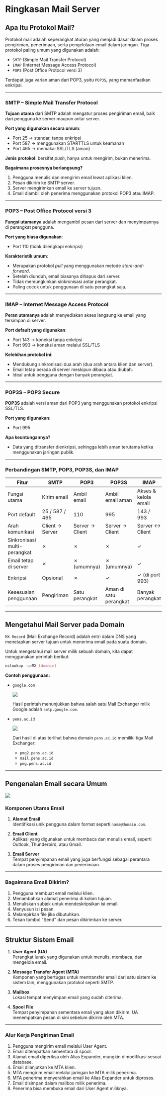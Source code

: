
# Ringkasan Mail Server

## Apa Itu Protokol Mail?

Protokol mail adalah seperangkat aturan yang menjadi dasar dalam proses pengiriman, penerimaan, serta pengelolaan email dalam jaringan. Tiga protokol paling umum yang digunakan adalah:
- `SMTP` (Simple Mail Transfer Protocol)
- `IMAP` (Internet Message Access Protocol)
- `POP3` (Post Office Protocol versi 3)

Terdapat juga varian aman dari POP3, yaitu `POP3S`, yang memanfaatkan enkripsi.

---

### SMTP – Simple Mail Transfer Protocol

**Tujuan utama** dari SMTP adalah mengatur proses pengiriman email, baik dari pengguna ke server maupun antar server.

**Port yang digunakan secara umum**:
- Port 25 → standar, tanpa enkripsi
- Port 587 → menggunakan STARTTLS untuk keamanan
- Port 465 → memakai SSL/TLS (aman)

**Jenis protokol**: bersifat *push*, hanya untuk mengirim, bukan menerima.

**Bagaimana prosesnya berlangsung?**
1. Pengguna menulis dan mengirim email lewat aplikasi klien.
2. Pesan dikirim ke SMTP server.
3. Server mengirimkan email ke server tujuan.
4. Email diambil oleh penerima menggunakan protokol POP3 atau IMAP.

---

### POP3 – Post Office Protocol versi 3

**Fungsi utamanya** adalah mengambil pesan dari server dan menyimpannya di perangkat pengguna.

**Port yang biasa digunakan**:
- Port 110 (tidak dilengkapi enkripsi)

**Karakteristik umum**:
- Merupakan protokol *pull* yang menggunakan metode *store-and-forward*.
- Setelah diunduh, email biasanya dihapus dari server.
- Tidak memungkinkan sinkronisasi antar perangkat.
- Paling cocok untuk penggunaan di satu perangkat saja.

---

### IMAP – Internet Message Access Protocol

**Peran utamanya** adalah menyediakan akses langsung ke email yang tersimpan di server.

**Port default yang digunakan**:
- Port 143 → koneksi tanpa enkripsi
- Port 993 → koneksi aman melalui SSL/TLS

**Kelebihan protokol ini**:
- Mendukung sinkronisasi dua arah (dua arah antara klien dan server).
- Email tetap berada di server meskipun dibaca atau diubah.
- Ideal untuk pengguna dengan banyak perangkat.

---

### POP3S – POP3 Secure

**POP3S** adalah versi aman dari POP3 yang menggunakan protokol enkripsi SSL/TLS.

**Port yang digunakan**:
- Port 995

**Apa keuntungannya?**
- Data yang ditransfer dienkripsi, sehingga lebih aman terutama ketika menggunakan jaringan publik.

---

### Perbandingan SMTP, POP3, POP3S, dan IMAP

| Fitur                        | SMTP             | POP3             | POP3S               | IMAP                 |
|------------------------------|------------------|------------------|---------------------|----------------------|
| Fungsi utama                 | Kirim email      | Ambil email      | Ambil email aman    | Akses & kelola email |
| Port default                 | 25 / 587 / 465   | 110              | 995                 | 143 / 993            |
| Arah komunikasi              | Client → Server  | Server → Client  | Server → Client     | Server ↔ Client      |
| Sinkronisasi multi-perangkat| ✗                | ✗                | ✗                   | ✓                    |
| Email tetap di server        | ✗                | ✗ (umumnya)      | ✗ (umumnya)         | ✓                    |
| Enkripsi                     | Opsional         | ✗                | ✓                   | ✓ (di port 993)      |
| Kesesuaian penggunaan        | Pengiriman       | Satu perangkat   | Aman di satu perangkat| Banyak perangkat   |

---

## Mengetahui Mail Server pada Domain

`MX Record` (Mail Exchange Record) adalah entri dalam DNS yang menetapkan server tujuan untuk menerima email pada suatu domain.

Untuk mengetahui mail server milik sebuah domain, kita dapat menggunakan perintah berikut:

```bash
nslookup -q=MX [domain]
```

**Contoh penggunaan:**

- `google.com`

  ![](img/google.png)

  Hasil perintah menunjukkan bahwa salah satu Mail Exchanger milik Google adalah `smtp.google.com`.

- `pens.ac.id`

  ![](img/pens.png)

  Dari hasil di atas terlihat bahwa domain `pens.ac.id` memiliki tiga Mail Exchanger:
  - `pmg2.pens.ac.id`
  - `mail.pens.ac.id`
  - `pmg.pens.ac.id`

---

## Pengenalan Email secara Umum

![](https://media.geeksforgeeks.org/wp-content/uploads/20200731122504/Email1.png)

### Komponen Utama Email

1. **Alamat Email**  
   Identifikasi unik pengguna dalam format seperti `nama@domain.com`.

2. **Email Client**  
   Aplikasi yang digunakan untuk membaca dan menulis email, seperti Outlook, Thunderbird, atau Gmail.

3. **Email Server**  
   Tempat penyimpanan email yang juga berfungsi sebagai perantara dalam proses pengiriman dan penerimaan.

---

### Bagaimana Email Dikirim?

1. Pengguna membuat email melalui klien.
2. Menambahkan alamat penerima di kolom tujuan.
3. Menuliskan subjek untuk mendeskripsikan isi email.
4. Menyusun isi pesan.
5. Melampirkan file jika dibutuhkan.
6. Tekan tombol "Send" dan pesan dikirimkan ke server.

---

## Struktur Sistem Email

1. **User Agent (UA)**  
   Perangkat lunak yang digunakan untuk menulis, membaca, dan mengelola email.

2. **Message Transfer Agent (MTA)**  
   Komponen yang bertugas untuk mentransfer email dari satu sistem ke sistem lain, menggunakan protokol seperti SMTP.

3. **Mailbox**  
   Lokasi tempat menyimpan email yang sudah diterima.

4. **Spool File**  
   Tempat penyimpanan sementara email yang akan dikirim. UA menempatkan pesan di sini sebelum dikirim oleh MTA.

---

### Alur Kerja Pengiriman Email

1. Pengguna mengirim email melalui User Agent.
2. Email ditempatkan sementara di spool.
3. Alamat email diperiksa oleh Alias Expander, mungkin dimodifikasi sesuai database.
4. Email dilanjutkan ke MTA klien.
5. MTA mengirim email melalui jaringan ke MTA milik penerima.
6. MTA penerima menyerahkan email ke Alias Expander untuk diproses.
7. Email disimpan dalam mailbox milik penerima.
8. Penerima bisa membuka email dari User Agent miliknya.
